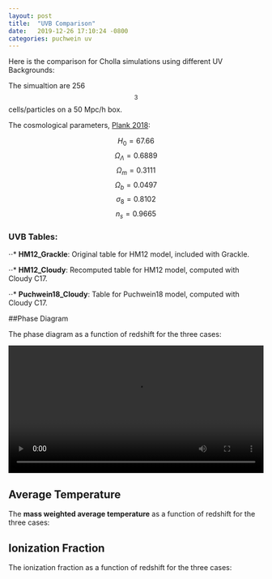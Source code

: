 ```yaml
---
layout: post
title:  "UVB Comparison"
date:   2019-12-26 17:10:24 -0800
categories: puchwein uv
---
```


Here is the comparison for Cholla simulations using different UV Backgrounds:

The simualtion are 256$$^3$$ cells/particles on a 50 Mpc/h box.

The cosmological parameters, [Plank 2018](https://arxiv.org/pdf/1807.06209.pdf):

$$H_0 = 67.66$$
$$\Omega_\Lambda = 0.6889$$
$$\Omega_m = 0.3111$$
$$\Omega_b = 0.0497$$
$$\sigma_8 = 0.8102$$
$$n_s = 0.9665$$


### UVB Tables:

⋅⋅* **HM12_Grackle**: Original table for HM12 model, included with Grackle.

⋅⋅* **HM12_Cloudy**: Recomputed table for HM12 model, computed with Cloudy C17.

⋅⋅* **Puchwein18_Cloudy**: Table for Puchwein18 model, computed with Cloudy C17.

##Phase Diagram

The phase diagram as a function of redshift for the three cases:

<div style="text-align: center">
<video src="{{ site.url }}assets/videos/phase_diagram_uvb_comparison.mp4" width="100%"  height="auto" controls preload> </video>
</div>

## Average Temperature

The **mass weighted average temperature** as a function of redshift for the three cases:

## Ionization Fraction

The ionization fraction as a function of redshift for the three cases:


